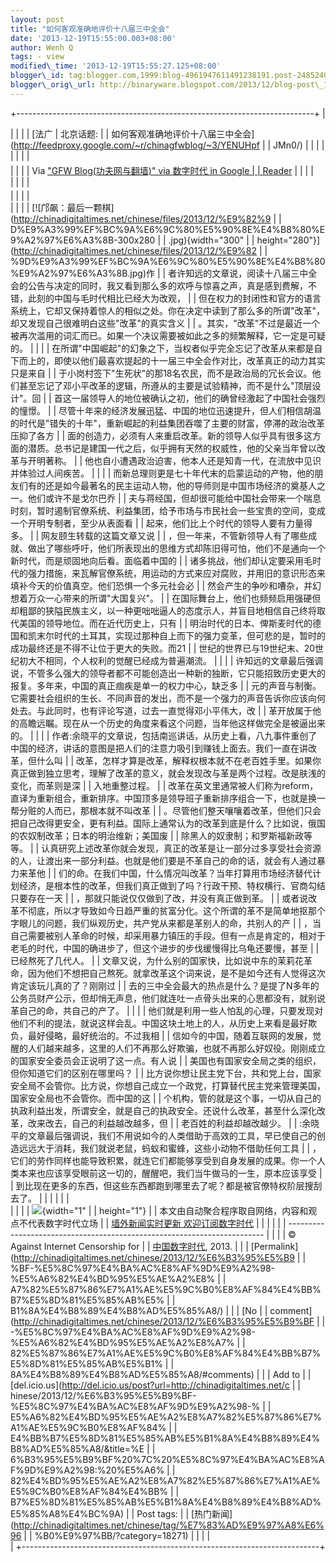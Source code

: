 ```yaml
--- 
layout: post 
title: "如何客观准确地评价十八届三中全会" 
date: '2013-12-19T15:55:00.003+08:00' 
author: Wenh Q
tags: - view
modified\_time: '2013-12-19T15:55:27.125+08:00' 
blogger\_id: tag:blogger.com,1999:blog-4961947611491238191.post-2485240655737607617
blogger\_orig\_url: http://binaryware.blogspot.com/2013/12/blog-post\_19.html
---
```

+--------------------------------------------------------------------------+
| <div>                                                                    |
|                                                                          |
| [法广 | 北京话题:                                                        |
| 如何客观准确地评价十八届三中全会](http://feedproxy.google.com/~r/chinagfwblog/~3/YENUHpf |
| JMn0/)                                                                   |
|                                                                          |
| </div>                                                                   |
|                                                                          |
| <div style="margin-top: 5px;">                                           |
|                                                                          |
| Via ["GFW Blog(功夫网与翻墙)" via 数字时代 in Google                     |
| Reader](https://www.blogger.com/blogger.g?blogID=4961947611491238191)    |
|                                                                          |
| </div>                                                                   |
|                                                                          |
| <div style="font-size: 14px; margin-top: 5px;">                          |
|                                                                          |
| <div>                                                                    |
|                                                                          |
| [![邝飙：最后一颗棋](http://chinadigitaltimes.net/chinese/files/2013/12/%E9%82%9 |
| D%E9%A3%99%EF%BC%9A%E6%9C%80%E5%90%8E%E4%B8%80%E9%A2%97%E6%A3%8B-300x280 |
| .jpg){width="300"                                                        |
| height="280"}](http://chinadigitaltimes.net/chinese/files/2013/12/%E9%82 |
| %9D%E9%A3%99%EF%BC%9A%E6%9C%80%E5%90%8E%E4%B8%80%E9%A2%97%E6%A3%8B.jpg)作 |
| 者许知远的文章说，阅读十八届三中全会的公告与决定的同时，我又看到那么多的欢呼与惊喜之声，真是感到费解，不错，此刻的中国与毛时代相比已经大为改观， |
| 但在权力的封闭性和官方的语言系统上，它却又保持着惊人的相似之处。你在决定中读到了那么多的所谓"改革"，却又发现自己很难明白这些"改革"的真实含义 |
| 。其实，"改革"不过是最近一个被再次滥用的词汇而已。如果一个决议需要被如此之多的频繁解释，它一定是可疑的。
 |
|                                                                          |
| 在所谓"中国崛起"的幻象之下，当权者似乎完全忘记了改革从来都是自下而上的，即使以他们最喜欢提起的十一届三中全会作对比，改革真正的动力其实只是来自 |
| 于小岗村签下"生死状"的那18名农民，而不是政治局的冗长会议。他们甚至忘记了邓小平改革的逻辑，所遵从的主要是试验精神，而不是什么"顶层设计"。回 |
| 首这一届领导人的地位被确认之初，他们的确曾经激起了中国社会强烈的憧憬。
  |
| 尽管十年来的经济发展迅猛、中国的地位迅速提升，但人们相信胡温的时代是"错失的十年"，重新崛起的利益集团吞噬了主要的财富，停滞的政治改革压抑了各方 |
| 面的创造力，必须有人来重启改革。新的领导人似乎具有很多这方面的潜质。总书记是建国一代之后，似乎拥有天然的权威性，他的父亲当年曾以改革与开明著称。 |
| 他也自小遭遇政治迫害，他本人还是知青一代，在流放中见识并体验过人间疾苦。
 |
|                                                                          |
| 而新总理则更是七十年代末的启蒙运动的产物，他的朋友们有的还是如今最著名的民主运动人物，他的导师则是中国市场经济的奠基人之一。他们或许不是戈尔巴乔 |
| 夫与蒋经国，但却很可能给中国社会带来一个喘息时刻，暂时遏制官僚系统、利益集团，给予市场与市民社会一些宝贵的空间，变成一个开明专制者，至少从表面看 |
| 起来，他们比上个时代的领导人要有力量得多。
                              |
| 网友颐生转载的这篇文章又说                                               |
| ，但一年来，不管新领导人有了哪些成就、做出了哪些呼吁，他们所表现出的思维方式却陈旧得可怕，他们不是通向一个新时代，而是顽固地向后看。面临着中国的 |
| 诸多挑战，他们却认定要采用毛时代的强力措施，来瓦解官僚系统，用运动的方式来应对腐败，并用旧的意识形态来填补今天的价值真空。他们恐惧一个多元社会必 |
| 然会产生的争吵和嘈杂，并幻想着万众一心带来的所谓"大国复兴"。
            |
| 在国际舞台上，他们也频频启用强硬但却粗鄙的狭隘民族主义，以一种更咄咄逼人的态度示人，并盲目地相信自己终将取代美国的领导地位。而在近代历史上，只有 |
| 明治时代的日本、俾斯麦时代的德国和凯末尔时代的土耳其，实现过那种自上而下的强力变革，但可悲的是，暂时的成功最终还是不得不让位于更大的失败。而21 |
| 世纪的世界已与19世纪末、20世纪初大不相同，个人权利的觉醒已经成为普遍潮流。
 |
|                                                                          |
| 许知远的文章最后强调说，不管多么强大的领导者都不可能创造出一种新的独断，它只能招致历史更大的报复。多年来，中国的真正痼疾是单一的权力中心，缺乏多 |
| 元的声音与制衡。它需要社会组织的生长、不同声音的发出，而不是一个强力的声音告诉你应该向何处去。与此同时，也有评论写道，过去一直觉得邓小平伟大，改 |
| 革开放属于他的高瞻远瞩。现在从一个历史的角度来看这个问题，当年他这样做完全是被逼出来的。
 |
|                                                                          |
| 作者:余晓平的文章说，包括南巡讲话，从历史上看，八九事件重创了中国的经济，讲话的意图是把人们的注意力吸引到赚钱上面去。我们一直在讲改革，但什么叫 |
| 改革，怎样才算是改革，解释权根本就不在老百姓手里。如果你真正做到独立思考，理解了改革的意义，就会发现改与革是两个过程。改是肤浅的变化，而革则是深 |
| 入地重整过程。
                                                          |
| 改革在英文里通常被人们称为reform，直译为重新组合，重新排序。中国顶多是领导班子重新排序组合一下，也就是换一帮分赃的人而已，那根本就不叫改革 |
| 。尽管他们整天嚷嚷着改革，但他们只会把自己改得更安全，更有利益。国际上通常认为的改革到底是什么？比如说，俄国的农奴制改革；日本的明治维新；美国废 |
| 除黑人的奴隶制；和罗斯福新政等等。
                                      |
| 认真研究上述改革你就会发现，真正的改革是让一部分过多享受社会资源的人，让渡出来一部分利益。也就是他们要是不革自己的命的话，就会有人通过暴力来革他 |
| 们的命。在我们中国，什么情况叫改革？当年打算用市场经济替代计划经济，是根本性的改革，但我们真正做到了吗？行政干预、特权横行、官商勾结只要存在一天 |
| ，那就只能说仅仅做到了改，并没有真正做到革。
                            |
| 或者说改革不彻底，所以才导致如今日趋严重的贫富分化。这个所谓的革不是简单地抠那个字眼儿的问题，我们纵观历史，共产党从来都是革别人的命，共别人的产 |
| ，当自己需要被别人革命的时候，却采用暴力镇压的手段。但有一点是肯定的，相对于老毛的时代，中国的确进步了，但这个进步的步伐缓慢得比乌龟还要慢，甚至 |
| 已经熬死了几代人。
                                                      |
| 文章又说，为什么别的国家快，比如说中东的茉莉花革命，因为他们不想把自己熬死。就拿改革这个词来说，是不是如今还有人觉得这次肯定该玩儿真的了？刚刚过 |
| 去的三中全会最大的热点是什么？是提了N多年的公务员财产公示，但却悄无声息，他们就连吐一点骨头出来的心思都没有，就别说革自己的命，共自己的产了。
 |
|                                                                          |
| 他们就是利用一些人怕乱的心理，只要发现对他们不利的提法，就说这样会乱。中国这块土地上的人，从历史上来看是最好欺负，最好侵略，最好统治的。不过我相 |
| 信如今的中国，随着互联网的发展，觉醒的人们越来越多，这里的人们不再那么好欺骗，也就不再那么好奴役。刚刚成立的国家安全委员会正说明了这一点。有人说 |
| 美国也有国家安全局之类的组织，但你知道它们的区别在哪里吗？
              |
| 比方说你想让民主党下台，共和党上台，国家安全局不会管你。比方说，你想自己成立一个政党，打算替代民主党来管理美国，国家安全局也不会管你。而中国的这 |
| 个机构，管的就是这个事，一切从自己的执政利益出发，所谓安全，就是自己的执政安全。还说什么改革，甚至什么深化改革，改来改去，自己的利益越改越多，但 |
| 老百姓的利益却越改越少。
                                                |
| :余晓平的文章最后强调说，我们不用说如今的人类借助于高效的工具，早已使自己的创造远远大于消耗，我们就说老鼠，蚂蚁和蜜蜂，这些小动物不借助任何工具 |
| ，它们的劳作同样也能导致积累，就连它们都能够享受到自身发展的成果。你一个人类本来也应该享受眼前这一切的，醒醒吧，我们当牛做马的一生，原本应该享受 |
| 到比现在更多的东西，但这些东西都跑到哪里去了呢？都是被官僚特权阶层搜刮去了。 |
|                                                                          |
|                                                                          |
| </div>                                                                   |
|                                                                          |
| ![](http://pixel.quantserve.com/pixel/p-89EKCgBk8MZdE.gif){width="1"     |
| height="1"}
                                                             |
| 本文由自动聚合程序取自网络，内容和观点不代表数字时代立场
                |
| [墙外新闻实时更新 欢迎订阅数字时代](http://eepurl.com/mstlf)
            |
| 
                                                                        |
|                                                                          |
| ------------------------------------------------------------------------ |
|                                                                          |
| © Against Internet Censorship for                                        |
| [中国数字时代](http://chinadigitaltimes.net/chinese), 2013. |            |
| [Permalink](http://chinadigitaltimes.net/chinese/2013/12/%E6%B3%95%E5%B9 |
| %BF-%E5%8C%97%E4%BA%AC%E8%AF%9D%E9%A2%98-%E5%A6%82%E4%BD%95%E5%AE%A2%E8% |
| A7%82%E5%87%86%E7%A1%AE%E5%9C%B0%E8%AF%84%E4%BB%B7%E5%8D%81%E5%85%AB%E5% |
| B1%8A%E4%B8%89%E4%B8%AD%E5%85%A8/)                                       |
| | [No                                                                    |
| comment](http://chinadigitaltimes.net/chinese/2013/12/%E6%B3%95%E5%B9%BF |
| -%E5%8C%97%E4%BA%AC%E8%AF%9D%E9%A2%98-%E5%A6%82%E4%BD%95%E5%AE%A2%E8%A7% |
| 82%E5%87%86%E7%A1%AE%E5%9C%B0%E8%AF%84%E4%BB%B7%E5%8D%81%E5%85%AB%E5%B1% |
| 8A%E4%B8%89%E4%B8%AD%E5%85%A8/#comments)                                 |
| | Add to                                                                 |
| [del.icio.us](http://del.icio.us/post?url=http://chinadigitaltimes.net/c |
| hinese/2013/12/%E6%B3%95%E5%B9%BF-%E5%8C%97%E4%BA%AC%E8%AF%9D%E9%A2%98-% |
| E5%A6%82%E4%BD%95%E5%AE%A2%E8%A7%82%E5%87%86%E7%A1%AE%E5%9C%B0%E8%AF%84% |
| E4%BB%B7%E5%8D%81%E5%85%AB%E5%B1%8A%E4%B8%89%E4%B8%AD%E5%85%A8/&title=%E |
| 6%B3%95%E5%B9%BF%20%7C%20%E5%8C%97%E4%BA%AC%E8%AF%9D%E9%A2%98:%20%E5%A6% |
| 82%E4%BD%95%E5%AE%A2%E8%A7%82%E5%87%86%E7%A1%AE%E5%9C%B0%E8%AF%84%E4%BB% |
| B7%E5%8D%81%E5%85%AB%E5%B1%8A%E4%B8%89%E4%B8%AD%E5%85%A8%E4%BC%9A)
      |
| Post tags:                                                               |
| [热门新闻](http://chinadigitaltimes.net/chinese/tag/%E7%83%AD%E9%97%A8%E6%96 |
| %B0%E9%97%BB/?category=18271)                                            |
|                                                                          |
| </div>                                                                   |
+--------------------------------------------------------------------------+



